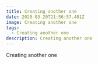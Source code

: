 ```yaml
---
title: Creating another one
date: 2020-03-20T21:56:57.401Z
image: Creating another one
tags:
  - Creating another one
description: Creating another one
---
```

Creating another one